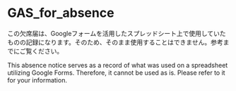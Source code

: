 # GAS_for_absence

この欠席届は、Googleフォームを活用したスプレッドシート上で使用していたものの記録になります。そのため、そのまま使用することはできません。参考までにご覧ください。

This absence notice serves as a record of what was used on a spreadsheet utilizing Google Forms. Therefore, it cannot be used as is. Please refer to it for your information.
